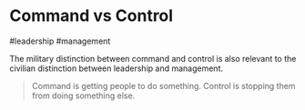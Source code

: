 # Command vs Control
#leadership #management 

The military distinction between command and control is also relevant to the civilian distinction between leadership and management. 
> Command is getting people to do something. 
> Control is stopping them from doing something else.